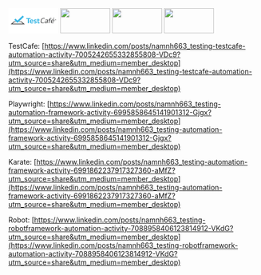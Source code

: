 <img src="https://raw.githubusercontent.com/DevExpress/testcafe-gh-page-assets/master/src/images/testcafe-ogp-icon.png" width="100" height="50">
<img src="https://media.licdn.com/dms/image/D5612AQEEuzfJisLm5w/article-cover_image-shrink_600_2000/0/1672650120051?e=2147483647&v=beta&t=ZzQpawm15K3ec6N_TjQQ3YKExeJd0I2tWDcc2OE6YGo" width="100" height="50">
<img src="https://repository-images.githubusercontent.com/81226206/2392b041-2ddb-438c-91ae-4022cf7f4549" width="100" height="50">
<img src="https://www.gss.com.tw/images/easyblog_articles/1452/RobotFramework.png" width="100" height="50">

TestCafe: [https://www.linkedin.com/posts/namnh663_testing-testcafe-automation-activity-7005242655332855808-VDc9?utm_source=share&utm_medium=member_desktop](https://www.linkedin.com/posts/namnh663_testing-testcafe-automation-activity-7005242655332855808-VDc9?utm_source=share&utm_medium=member_desktop)

Playwright: [https://www.linkedin.com/posts/namnh663_testing-automation-framework-activity-6995858645141901312-Gjgx?utm_source=share&utm_medium=member_desktop](https://www.linkedin.com/posts/namnh663_testing-automation-framework-activity-6995858645141901312-Gjgx?utm_source=share&utm_medium=member_desktop)

Karate: [https://www.linkedin.com/posts/namnh663_testing-automation-framework-activity-6991862237917327360-aMfZ?utm_source=share&utm_medium=member_desktop](https://www.linkedin.com/posts/namnh663_testing-automation-framework-activity-6991862237917327360-aMfZ?utm_source=share&utm_medium=member_desktop)

Robot: [https://www.linkedin.com/posts/namnh663_testing-robotframework-automation-activity-7088958406123814912-VKdG?utm_source=share&utm_medium=member_desktop](https://www.linkedin.com/posts/namnh663_testing-robotframework-automation-activity-7088958406123814912-VKdG?utm_source=share&utm_medium=member_desktop)
